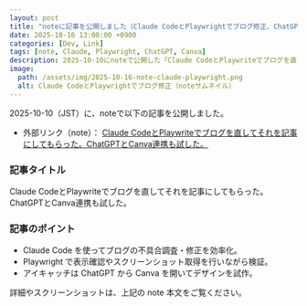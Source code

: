 ```yaml
---
layout: post
title: "noteに記事を公開しました（Claude CodeとPlaywrightでブログ修正、ChatGPT×Canvaも）"
date: 2025-10-16 13:00:00 +0900
categories: [Dev, Link]
tags: [note, Claude, Playwright, ChatGPT, Canva]
description: 2025-10-10にnoteで公開した「Claude CodeとPlaywriteでブログを直してそれを記事にしてもらった。ChatGPTとCanva連携も試した。」を紹介します。
image:
  path: /assets/img/2025-10-16-note-claude-playwright.png
  alt: Claude CodeとPlaywrightでブログ修正（noteサムネイル）
---
```


2025-10-10（JST）に、noteで以下の記事を公開しました。

- 外部リンク（note）： [Claude CodeとPlaywriteでブログを直してそれを記事にしてもらった。ChatGPTとCanva連携も試した。](https://note.com/hantani/n/n3aad46c1c717)

### 記事タイトル

Claude CodeとPlaywriteでブログを直してそれを記事にしてもらった。ChatGPTとCanva連携も試した。

### 記事のポイント

- Claude Code を使ってブログの不具合調査・修正を効率化。
- Playwright で表示確認やスクリーンショット取得を行いながら検証。
- アイキャッチは ChatGPT から Canva を開いてデザインを試作。

詳細やスクリーンショットは、上記の note 本文をご覧ください。

